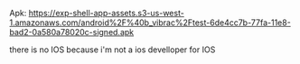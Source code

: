 Apk: https://exp-shell-app-assets.s3-us-west-1.amazonaws.com/android%2F%40b_vibrac%2Ftest-6de4cc7b-77fa-11e8-bad2-0a580a78020c-signed.apk

there is no IOS because i'm not a ios develloper for IOS
